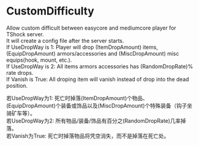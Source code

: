 # CustomDifficulty
Allow custom difficult between easycore and mediumcore player for TShock server.  
It will create a config file after the server starts.  
If UseDropWay is 1: Player will drop (ItemDropAmount) items, (EquipDropAmount) armors/accessories and (MiscDropAmount) misc equips(hook, mount, etc.).  
If UseDropWay is 2: All items armors accessories has (RandomDropRate)% rate drops.  
If Vanish is True: All droping item will vanish instead of drop into the dead position.  

若UseDropWay为1: 死亡时掉落(ItemDropAmount)个物品、(EquipDropAmount)个装备或饰品以及(MiscDropAmount)个特殊装备（钩子坐骑矿车等）。  
若UseDropWay为2: 所有物品/装备/饰品有百分之(RandomDropRate)几率掉落。  
若Vanish为True: 死亡时掉落物品将凭空消失，而不是掉落在死亡处。